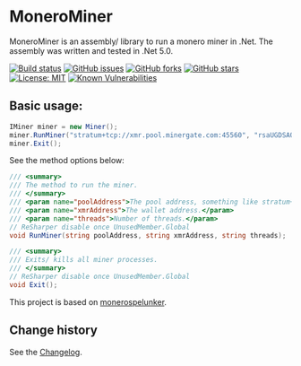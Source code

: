MoneroMiner
====================================

MoneroMiner is an assembly/ library to run a monero miner in .Net.
The assembly was written and tested in .Net 5.0.

[![Build status](https://ci.appveyor.com/api/projects/status/jk5qalw6jgqy9ol6?svg=true)](https://ci.appveyor.com/project/SeppPenner/monerominer)
[![GitHub issues](https://img.shields.io/github/issues/SeppPenner/MoneroMiner.svg)](https://github.com/SeppPenner/MoneroMiner/issues)
[![GitHub forks](https://img.shields.io/github/forks/SeppPenner/MoneroMiner.svg)](https://github.com/SeppPenner/MoneroMiner/network)
[![GitHub stars](https://img.shields.io/github/stars/SeppPenner/MoneroMiner.svg)](https://github.com/SeppPenner/MoneroMiner/stargazers)
[![License: MIT](https://img.shields.io/badge/License-MIT-blue.svg)](https://raw.githubusercontent.com/SeppPenner/MoneroMiner/master/License.txt)
[![Known Vulnerabilities](https://snyk.io/test/github/SeppPenner/MoneroMiner/badge.svg)](https://snyk.io/test/github/SeppPenner/MoneroMiner)

## Basic usage:
```csharp
IMiner miner = new Miner();
miner.RunMiner("stratum+tcp://xmr.pool.minergate.com:45560", "rsaUGDSAQIF_UWRTGWUAFSAdshz8fw7wgfh", "2");
miner.Exit();
```

See the method options below:

```csharp
/// <summary>
/// The method to run the miner.
/// </summary>
/// <param name="poolAddress">The pool address, something like stratum+tcp://xmr.pool.minergate.com:45560.</param>
/// <param name="xmrAddress">The wallet address.</param>
/// <param name="threads">Number of threads.</param>
// ReSharper disable once UnusedMember.Global
void RunMiner(string poolAddress, string xmrAddress, string threads);

/// <summary>
/// Exits/ kills all miner processes.
/// </summary>
// ReSharper disable once UnusedMember.Global
void Exit();
```

This project is based on [monerospelunker](https://github.com/jwinterm/monerospelunker).

Change history
--------------

See the [Changelog](https://github.com/SeppPenner/MoneroMiner/blob/master/Changelog.md).